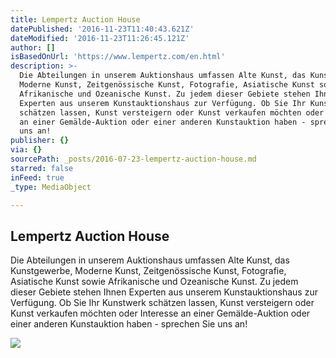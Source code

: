 ```yaml
---
title: Lempertz Auction House
datePublished: '2016-11-23T11:40:43.621Z'
dateModified: '2016-11-23T11:26:45.121Z'
author: []
isBasedOnUrl: 'https://www.lempertz.com/en.html'
description: >-
  Die Abteilungen in unserem Auktionshaus umfassen Alte Kunst, das Kunstgewerbe,
  Moderne Kunst, Zeitgenössische Kunst, Fotografie, Asiatische Kunst sowie
  Afrikanische und Ozeanische Kunst. Zu jedem dieser Gebiete stehen Ihnen
  Experten aus unserem Kunstauktionshaus zur Verfügung. Ob Sie Ihr Kunstwerk
  schätzen lassen, Kunst versteigern oder Kunst verkaufen möchten oder Interesse
  an einer Gemälde-Auktion oder einer anderen Kunstauktion haben - sprechen Sie
  uns an!
publisher: {}
via: {}
sourcePath: _posts/2016-07-23-lempertz-auction-house.md
starred: false
inFeed: true
_type: MediaObject

---
```

<article style=""><h1>Lempertz Auction House</h1><p>Die Abteilungen in unserem Auktionshaus umfassen Alte Kunst, das Kunstgewerbe, Moderne Kunst, Zeitgenössische Kunst, Fotografie, Asiatische Kunst sowie Afrikanische und Ozeanische Kunst. Zu jedem dieser Gebiete stehen Ihnen Experten aus unserem Kunstauktionshaus zur Verfügung. Ob Sie Ihr Kunstwerk schätzen lassen, Kunst versteigern oder Kunst verkaufen möchten oder Interesse an einer Gemälde-Auktion oder einer anderen Kunstauktion haben - sprechen Sie uns an!</p><img src="https://www.lempertz.com/fileadmin/user_upload/catalogues/Katalog_Kelly-2.jpg" /></article>